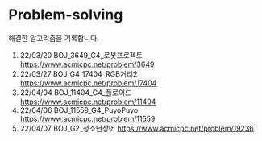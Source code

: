 # Problem-solving
해결한 알고리즘을 기록합니다.

1. 22/03/20 BOJ_3649_G4_로봇프로젝트 https://www.acmicpc.net/problem/3649
2. 22/03/27 BOJ_G4_17404_RGB거리2 https://www.acmicpc.net/problem/17404
3. 22/04/04 BOJ_11404_G4_플로이드 https://www.acmicpc.net/problem/11404
4. 22/04/06 BOJ_11559_G4_PuyoPuyo https://www.acmicpc.net/problem/11559
5. 22/04/07 BOJ_G2_청소년상어 https://www.acmicpc.net/problem/19236
